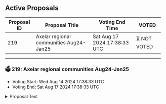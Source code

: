 ## Active Proposals

| Proposal ID | Proposal Title | Voting End Time | VOTED |
|-------------|----------------|-----------------|-------|
| 219 | Axelar regional communities Aug24-Jan25 | Sat Aug 17 2024 17:38:33 UTC | ⏳ NOT VOTED |

---

### 🗳 219: Axelar regional communities Aug24-Jan25
- Voting Start: Wed Aug 14 2024 17:38:33 UTC
- Voting End: Sat Aug 17 2024 17:38:33 UTC

<details>
<summary>Proposal Text</summary>
 
This proposal withdraws funds from community pool for funding regional communities as mentioned here:nhttps://community.axelar.network/t/axelar-regional-moderators-master-proposal-august-january/3016
</details>
